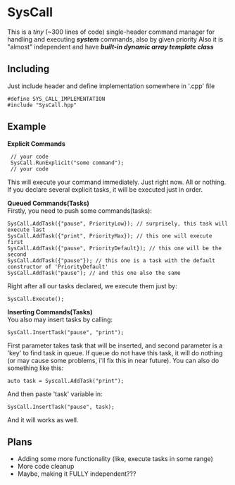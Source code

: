 # SysCall
 This is a *tiny* (~300 lines of code) single-header command manager for handling and executing ***system*** commands, also by given priority
 Also it is "almost" independent and have ***built-in dynamic array template class***
## Including
 Just include header and define implementation somewhere in '.cpp' file
 ```
 #define SYS_CALL_IMPLEMENTATION
 #include "SysCall.hpp"
 ```
 
 ## Example
 
 **Explicit Commands**
 ```
  // your code
  SysCall.RunExplicit("some command");
  // your code
 ```
  This will execute your command immediately. Just right now. All or nothing.
  If you declare several explicit tasks, it will be executed just in order.
  
  **Queued Commands(Tasks)** \
  Firstly, you need to push some commands(tasks):
  ```
  SysCall.AddTask({"pause", PriorityLow}); // surprisely, this task will execute last
  SysCall.AddTask({"print", PriorityMax}); // this one will execute first
  SysCall.AddTask({"pause", PriorityDefault}); // this one will be the second
  SysCall.AddTask({"pause"}); // this one is a task with the default constructor of 'PriorityDefault'
  SysCall.AddTask("pause"); // and this one also the same
  ```
  Right after all our tasks declared, we execute them just by:
  ```
  SysCall.Execute();
  ```
  
  **Inserting Commands(Tasks)**\
  You also may insert tasks by calling:
  ```
  SysCall.InsertTask("pause", "print");
  ```
  First parameter takes task that will be inserted, and second parameter is a 'key' to find task in queue.
  If queue do not have this task, it will do nothing (or may cause some problems, i'll fix this in near future).
  You can also do something like this:
  ```
  auto task = Syscall.AddTask("print");
  ```
  And then paste 'task' variable in:
  ```
  SysCall.InsertTask("pause", task);
  ```
  And it will works as well.
  
  ## Plans
  - Adding some more functionality (like, execute tasks in some range)
  - More code cleanup
  - Maybe, making it FULLY independent???
